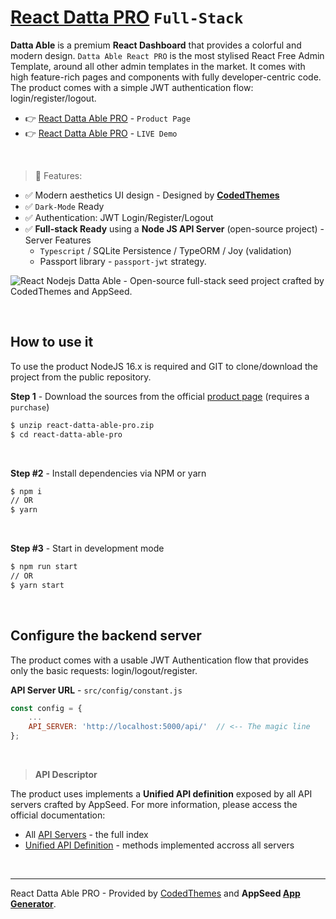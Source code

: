 # [React Datta PRO](https://appseed.us/product/datta-able-pro/full-stack/react/) `Full-Stack`

**Datta Able** is a premium **React Dashboard** that provides a colorful and modern design. `Datta Able React PRO` is the most stylised React Free Admin Template, around all other admin templates in the market. It comes with high feature-rich pages and components with fully developer-centric code. The product comes with a simple JWT authentication flow: login/register/logout.

- 👉 [React Datta Able PRO](https://appseed.us/product/datta-able-pro/full-stack/react/) - `Product Page`
- 👉 [React Datta Able PRO](https://react-datta-pro.onrender.com/) - `LIVE Demo`

<br />

> 🚀 Features: 

- ✅ Modern aesthetics UI design - Designed by **[CodedThemes](https://codedthemes.com/?ref=appseed)**
- ✅ `Dark-Mode` Ready
- ✅ Authentication: JWT Login/Register/Logout
- ✅ **Full-stack Ready** using a **Node JS API Server** (open-source project) - Server Features
  - `Typescript` / SQLite Persistence / TypeORM / Joy (validation)
  - Passport library - `passport-jwt` strategy.

![React Nodejs Datta Able - Open-source full-stack seed project crafted by CodedThemes and AppSeed.](https://user-images.githubusercontent.com/51070104/126295682-6e89cdd8-455f-4f44-bb3c-0302d02c34a2.png)

<br />

## How to use it

To use the product NodeJS 16.x is required and GIT to clone/download the project from the public repository.

**Step 1** - Download the sources from the official [product page](https://appseed.us/product/datta-able-pro/full-stack/react/) (requires a `purchase`)

```bash
$ unzip react-datta-able-pro.zip
$ cd react-datta-able-pro
```

<br >

**Step #2** - Install dependencies via NPM or yarn

```bash
$ npm i
// OR
$ yarn
```

<br />

**Step #3** - Start in development mode

```bash
$ npm run start 
// OR
$ yarn start
```

<br />

## Configure the backend server

The product comes with a usable JWT Authentication flow that provides only the basic requests: login/logout/register. 

**API Server URL** - `src/config/constant.js` 

```javascript
const config = {
    ...
    API_SERVER: 'http://localhost:5000/api/'  // <-- The magic line
};
```

<br />

> **API Descriptor** 

The product uses implements a **Unified API definition** exposed by all API servers crafted by AppSeed. For more information, please access the official documentation:

- All [API Servers](https://docs.appseed.us/boilerplate-code/api-server) - the full index
- [Unified API Definition](https://docs.appseed.us/boilerplate-code/api-server/api-unified-definition) - methods implemented accross all servers


<br />

---
React Datta Able PRO - Provided by [CodedThemes](https://codedthemes.com/) and **AppSeed [App Generator](https://appseed.us/app-generator)**.
